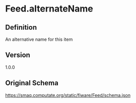 # Feed.alternateName

## Definition
An alternative name for this item

## Version
1.0.0

## Original Schema
https://smaq.computate.org/static/fiware/Feed/schema.json
